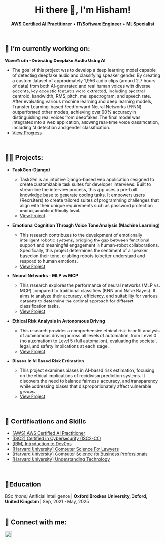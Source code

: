 <h1 align="center">Hi there 👋, I'm Hisham!</h1>

<p align="center">
  <a href="https://www.credly.com/badges/2e1c16a0-c17d-4310-9d2a-f544c2381afb"><strong>AWS Certified AI Practitioner</strong></a> •
  <a href="https://www.linkedin.com/in/hisham-javaid-6001b81b2/details/experience/"><strong>IT/Software Engineer</strong></a> •
  <a href="https://github.com/hishamikoo?tab=stars"><strong>ML Specialist</strong></a>
</p>
<br/>
<h2>🔭 I’m currently working on:</h2>
<b>WaveTruth - Detecting Deepfake Audio Using AI</b>

- The goal of this project was to develop a deep learning model capable of detecting deepfake audio and classifying speaker gender. By creating a custom dataset of approximately 1,956 audio clips (around 2.7 hours of data) from both AI-generated and real human voices with diverse accents, key acoustic features were extracted, including spectral centroid, bandwidth, RMS, pitch, mel spectrogram, and speech rate. After evaluating various machine learning and deep learning models, Transfer Learning-based Feedforward Neural Networks (FFNN) outperformed other models, achieving over 90% accuracy in distinguishing real voices from deepfakes. The final model was integrated into a web application, allowing real-time voice classification, including AI detection and gender classification.
- [View Progress](https://github.com/hishamikoo/WaveTruth-Deepfake-AI-Detection/tree/main)
<br/>
<h2>👨‍💻 Projects:</h2>

- <b>TaskGen (Django)</b>
  - TaskGen is an intuitive Django-based web application designed to create customizable task suites for developer interviews. Built to streamline the interview process, this app uses a pre-built knowledge base to generate coding tasks. It empowers users (Recruiters) to create tailored suites of programming challenges that align with their unique requirements such as password protection and adjustable difficulty level.
  - [View Project](https://github.com/hishamikoo/Test-Suite-Generator?tab=readme-ov-file#taskgen)

- <b>Emotional Cognition Through Voice Tone Analysis (Machine Learning) </b>
  - This research contributes to the development of emotionally intelligent robotic systems, bridging the gap between functional support and meaningful engagement in human-robot collaborations. Specifically, this project determines the sentiment of a speaker based on their tone, enabling robots to better understand and respond to human emotions.
  - [View Project](https://github.com/hishamikoo/Emotional-Cognition-Through-Voice-Tone-Analysis/blob/main/README.md)
  
- <b>Neural Networks - MLP vs MCP</b>
  - This research explores the performance of neural networks (MLP vs. MCP) compared to traditional classifiers (KNN and Naïve Bayes). It aims to analyze their accuracy, efficiency, and suitability for various datasets to determine the optimal approach for different classification tasks.
  - [View Project](https://github.com/hishamikoo/Neural-Networks-MLP-vs-MCP/blob/main/README.md)
  
- <b>Ethical Risk Analysis in Autonomous Driving</b>
  - This research provides a comprehensive ethical risk-benefit analysis of autonomous driving across all levels of automation, from Level 0 (no automation) to Level 5 (full automation), evaluating the societal, legal, and safety implications at each stage.
  - [View Project](https://github.com/hishamikoo/Ethical-Risk-Analysis-in-Autonomous-Driving/blob/main/README.md)
  
- <b>Biases In AI Based Risk Estimation</b>
  - This project examines biases in AI-based risk estimation, focusing on the ethical implications of recidivism prediction systems. It discovers the need to balance fairness, accuracy, and transparency while addressing biases that disproportionately affect vulnerable groups.
  - [View Project](https://github.com/hishamikoo/Biases-In-AI-Based-Risk-Estimation/blob/main/Biases%20in%20AI-based%20Risk%20Estimation.pdf)
<br/>

<h2>📜 Certifications and Skills</h2>

- [[AWS] AWS Certified AI Practitioner](https://www.credly.com/badges/2e1c16a0-c17d-4310-9d2a-f544c2381afb)
- [[ISC2] Certified in Cybersecurity (ISC2-CC)](https://www.linkedin.com/in/hisham-javaid-6001b81b2/details/certifications/)
- [[IBM] Introduction to DevOps](https://coursera.org/share/9f8e533a5766034dcefc353b69e261fb)
- [[Harvard University] Computer Science For Lawyers](https://certificates.cs50.io/fd962496-914a-4fc2-8391-373dc9d8b55b.pdf?size=letter)
- [[Harvard University] Computer Science for Business Professionals](https://certificates.cs50.io/14a8d8ff-c1fe-42c9-9f89-6d59b6f1da9e.pdf?size=letter)
- [[Harvard University] Understanding Technology](https://certificates.cs50.io/0342ae94-2058-4b1b-98b5-c6662d3a57c4.pdf?size=letter)
<br/>
<h2>📖Education</h2>
BSc <i>(hons)</i> Artificial Intelligence | <b>Oxford Brookes University, Oxford, United Kingdom</b> | Sep, 2021 - May, 2025
<br/><br/>
<h2> 🤳 Connect with me:</h2>

[<img align="left" alt="JoshMadakor | LinkedIn" width="22px" src="https://cdn.jsdelivr.net/npm/simple-icons@v3/icons/linkedin.svg" />][linkedin]


[linkedin]: https://www.linkedin.com/in/hisham-javaid-6001b81b2/

